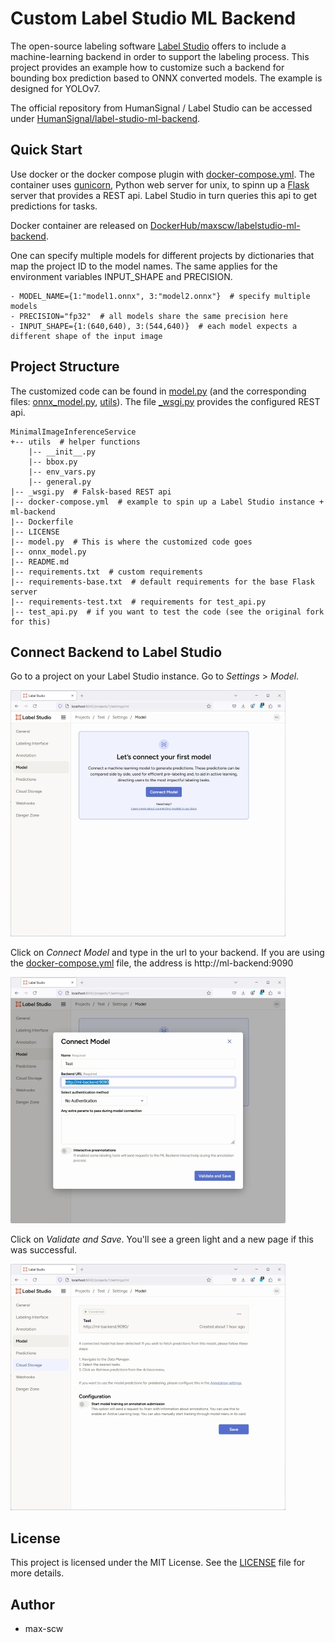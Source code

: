 # Custom Label Studio ML Backend

The open-source labeling software [Label Studio](https://labelstud.io/) offers to include a machine-learning backend in order to support the labeling process. This project provides an example how to customize such a backend for bounding box prediction based to ONNX converted models. The example is designed for YOLOv7.

The official repository from HumanSignal / Label Studio can be accessed under [HumanSignal/label-studio-ml-backend](https://github.com/HumanSignal/label-studio-ml-backend).

## Quick Start

Use docker or the docker compose plugin with [docker-compose.yml](docker-compose.yml).
The container uses [gunicorn](https://gunicorn.org/), Python web server for unix, to spinn up a [Flask](https://flask.palletsprojects.com/en/3.0.x/) server that provides a REST api. Label Studio in turn queries this api to get predictions for tasks.

Docker container are released on [DockerHub/maxscw/labelstudio-ml-backend](https://hub.docker.com/r/maxscw/labelstudio-ml-backend).

One can specify multiple models for different projects by dictionaries that map the project ID to the model names. The same applies for the environment variables INPUT_SHAPE and PRECISION.
````shell
- MODEL_NAME={1:"model1.onnx", 3:"model2.onnx"}  # specify multiple models
- PRECISION="fp32"  # all models share the same precision here
- INPUT_SHAPE={1:(640,640), 3:(544,640)}  # each model expects a different shape of the input image
````


## Project Structure

The customized code can be found in [model.py](model.py) (and the corresponding files: [onnx_model.py](onnx_model.py), [utils](utils)).
The file [_wsgi.py](_wsgi.py) provides the configured REST api.

````
MinimalImageInferenceService
+-- utils  # helper functions
    |-- __init__.py
    |-- bbox.py
    |-- env_vars.py
    |-- general.py
|-- _wsgi.py  # Falsk-based REST api
|-- docker-compose.yml  # example to spin up a Label Studio instance + ml-backend
|-- Dockerfile
|-- LICENSE
|-- model.py  # This is where the customized code goes
|-- onnx_model.py
|-- README.md
|-- requirements.txt  # custom requirements
|-- requirements-base.txt  # default requirements for the base Flask server
|-- requirements-test.txt  # requirements for test_api.py
|-- test_api.py  # if you want to test the code (see the original fork for this)
````

## Connect Backend to Label Studio

Go to a project on your Label Studio instance. Go to *Settings* > *Model*.

![LabelStudioMLBackend_Settings_Model_new.jpg](docs%2FLabelStudioMLBackend_Settings_Model_new.jpg)

Click on *Connect Model* and type in the url to your backend. If you are using the [docker-compose.yml](docker-compose.yml) file, the address is http://ml-backend:9090

![LabelStudioMLBackend_Model_Connect_Model.jpg](docs%2FLabelStudioMLBackend_Model_Connect_Model.jpg)

Click on *Validate and Save*. You'll see a green light and a new page if this was successful.

![LabelStudioMLBackend_Model_Connected.jpg](docs%2FLabelStudioMLBackend_Model_Connected.jpg)

## License

This project is licensed under the MIT License. See the [LICENSE](LICENSE) file for more details.

## Author

 - max-scw
